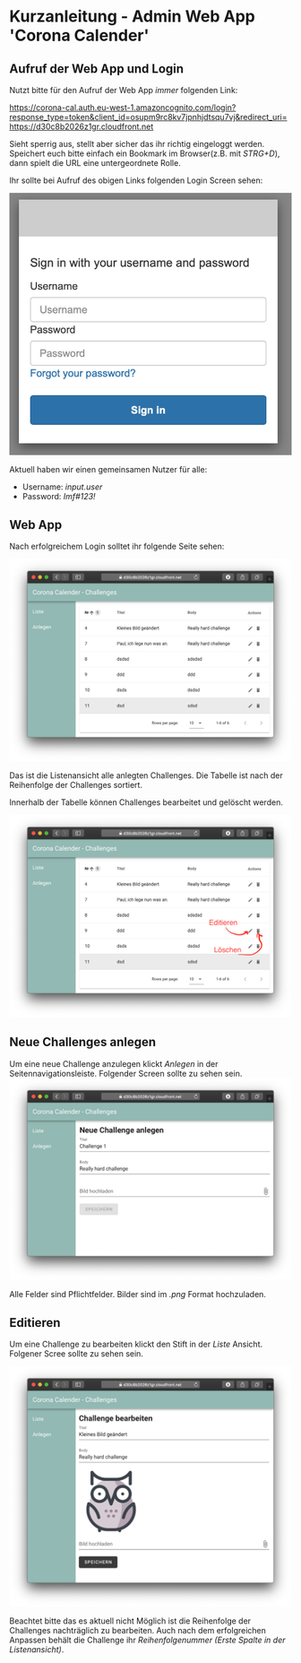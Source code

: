 # Kurzanleitung - Admin Web App 'Corona Calender'

## Aufruf der Web App und Login

Nutzt bitte für den Aufruf der Web App *immer* folgenden Link:

https://corona-cal.auth.eu-west-1.amazoncognito.com/login?response_type=token&client_id=osupm9rc8kv7jpnhjdtsqu7vj&redirect_uri=https://d30c8b2026z1gr.cloudfront.net

Sieht sperrig aus, stellt aber sicher das ihr richtig eingeloggt werden. Speichert euch bitte einfach ein Bookmark im Browser(z.B. mit *STRG+D*), dann spielt die URL eine untergeordnete Rolle.

Ihr sollte bei Aufruf des obigen Links folgenden Login Screen sehen:

![alt text](doc/login.png "Login Screen")

Aktuell haben wir einen gemeinsamen Nutzer für alle:

* Username: *input.user*
* Password: *Imf#123!*

## Web App

Nach erfolgreichem Login solltet ihr folgende Seite sehen:

![alt text](doc/start.png "Start Screen")

Das ist die Listenansicht alle anlegten Challenges. Die Tabelle ist nach der Reihenfolge der Challenges sortiert. 

Innerhalb der Tabelle können Challenges bearbeitet und gelöscht werden.

![alt text](doc/edit.png "Edit Delete Table Screen")


## Neue Challenges anlegen

Um eine neue Challenge anzulegen klickt *Anlegen* in der Seitennavigationsleiste. Folgender Screen sollte zu sehen sein.
![alt text](doc/neu.png "Anlegen Screen")

Alle Felder sind Pflichtfelder. Bilder sind im *.png* Format hochzuladen.

## Editieren

Um eine Challenge zu bearbeiten klickt den Stift in der *Liste* Ansicht. Folgener Scree sollte zu sehen sein.

![alt text](doc/bearbeiten.png "Edit Delete Table Screen")

Beachtet bitte das es aktuell nicht Möglich ist die Reihenfolge der Challenges nachträglich zu bearbeiten. Auch nach dem erfolgreichen Anpassen behält die Challenge ihr *Reihenfolgenummer (Erste Spalte in der Listenansicht)*.

